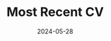 ---
title: Most Recent CV
description: 
image: images/most-recent-cv.jpeg
imageAltAttribute: Most Recent CV
imageWidth: "70%"
imageHeight: "70%"
weight: 5
date: 2024-05-28
---